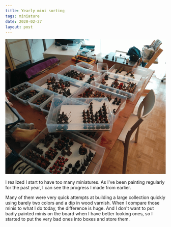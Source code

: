 ```yaml
---
title: Yearly mini sorting
tags: miniature
date: 2020-02-27
layout: post
---
```


![image-20200722141838006](image-20200722141838006.png)

I realized I start to have too many miniatures. As I've been painting regularly for the past year, I can see the progress I made from earlier.

Many of them were very quick attempts at building a large collection quickly using barely two colors and a dip in wood varnish. When I compare those minis to what I do today, the difference is huge. And I don't want to put badly painted minis on the board when I have better looking ones, so I started to put the very bad ones into boxes and store them.